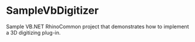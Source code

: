 # SampleVbDigitizer
Sample VB.NET RhinoCommon project that demonstrates how to implement a 3D digitizing plug-in.
